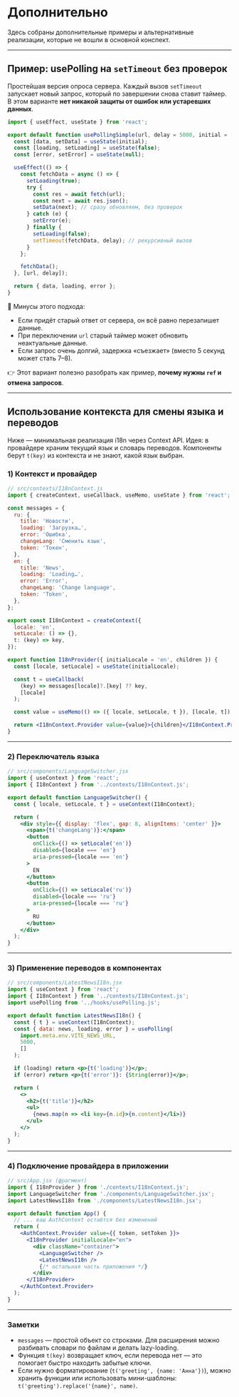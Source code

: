 # Дополнительно

Здесь собраны дополнительные примеры и альтернативные реализации, которые не вошли в основной конспект.

---

## Пример: usePolling на `setTimeout` без проверок

Простейшая версия опроса сервера. Каждый вызов `setTimeout` запускает новый запрос, который по завершении снова ставит таймер.
В этом варианте **нет никакой защиты от ошибок или устаревших данных**.

```jsx
import { useEffect, useState } from 'react';

export default function usePollingSimple(url, delay = 5000, initial = []) {
  const [data, setData] = useState(initial);
  const [loading, setLoading] = useState(false);
  const [error, setError] = useState(null);

  useEffect(() => {
    const fetchData = async () => {
      setLoading(true);
      try {
        const res = await fetch(url);
        const next = await res.json();
        setData(next); // сразу обновляем, без проверок
      } catch (e) {
        setError(e);
      } finally {
        setLoading(false);
        setTimeout(fetchData, delay); // рекурсивный вызов
      }
    };

    fetchData();
  }, [url, delay]);

  return { data, loading, error };
}
```

🔎 Минусы этого подхода:

* Если придёт старый ответ от сервера, он всё равно перезапишет данные.
* При переключении `url` старый таймер может обновить неактуальные данные.
* Если запрос очень долгий, задержка «съезжает» (вместо 5 секунд может стать 7–8).

👉 Этот вариант полезно разобрать как пример, **почему нужны `ref` и отмена запросов**.

---

## Использование контекста для смены языка и переводов

Ниже — минимальная реализация i18n через Context API.
Идея: в провайдере храним текущий язык и словарь переводов. Компоненты берут `t(key)` из контекста и не знают, какой язык выбран.

### 1) Контекст и провайдер

```jsx
// src/contexts/I18nContext.js
import { createContext, useCallback, useMemo, useState } from 'react';

const messages = {
  ru: {
    title: 'Новости',
    loading: 'Загрузка…',
    error: 'Ошибка',
    changeLang: 'Сменить язык',
    token: 'Токен',
  },
  en: {
    title: 'News',
    loading: 'Loading…',
    error: 'Error',
    changeLang: 'Change language',
    token: 'Token',
  },
};

export const I18nContext = createContext({
  locale: 'en',
  setLocale: () => {},
  t: (key) => key,
});

export function I18nProvider({ initialLocale = 'en', children }) {
  const [locale, setLocale] = useState(initialLocale);

  const t = useCallback(
    (key) => messages[locale]?.[key] ?? key,
    [locale]
  );

  const value = useMemo(() => ({ locale, setLocale, t }), [locale, t]);

  return <I18nContext.Provider value={value}>{children}</I18nContext.Provider>;
}
```

---

### 2) Переключатель языка

```jsx
// src/components/LanguageSwitcher.jsx
import { useContext } from 'react';
import { I18nContext } from '../contexts/I18nContext.js';

export default function LanguageSwitcher() {
  const { locale, setLocale, t } = useContext(I18nContext);

  return (
    <div style={{ display: 'flex', gap: 8, alignItems: 'center' }}>
      <span>{t('changeLang')}:</span>
      <button
        onClick={() => setLocale('en')}
        disabled={locale === 'en'}
        aria-pressed={locale === 'en'}
      >
        EN
      </button>
      <button
        onClick={() => setLocale('ru')}
        disabled={locale === 'ru'}
        aria-pressed={locale === 'ru'}
      >
        RU
      </button>
    </div>
  );
}
```

---

### 3) Применение переводов в компонентах

```jsx
// src/components/LatestNewsI18n.jsx
import { useContext } from 'react';
import { I18nContext } from '../contexts/I18nContext.js';
import usePolling from '../hooks/usePolling.js';

export default function LatestNewsI18n() {
  const { t } = useContext(I18nContext);
  const { data: news, loading, error } = usePolling(
    import.meta.env.VITE_NEWS_URL,
    5000,
    []
  );

  if (loading) return <p>{t('loading')}</p>;
  if (error) return <p>{t('error')}: {String(error)}</p>;

  return (
    <>
      <h2>{t('title')}</h2>
      <ul>
        {news.map(n => <li key={n.id}>{n.content}</li>)}
      </ul>
    </>
  );
}
```

---

### 4) Подключение провайдера в приложении

```jsx
// src/App.jsx (фрагмент)
import { I18nProvider } from './contexts/I18nContext.js';
import LanguageSwitcher from './components/LanguageSwitcher.jsx';
import LatestNewsI18n from './components/LatestNewsI18n.jsx';

export default function App() {
  // ... ваш AuthContext остаётся без изменений
  return (
    <AuthContext.Provider value={{ token, setToken }}>
      <I18nProvider initialLocale="en">
        <div className="container">
          <LanguageSwitcher />
          <LatestNewsI18n />
          {/* остальная часть приложения */}
        </div>
      </I18nProvider>
    </AuthContext.Provider>
  );
}
```

---

### Заметки

* `messages` — простой объект со строками. Для расширения можно разбивать словари по файлам и делать lazy-loading.
* Функция `t(key)` возвращает ключ, если перевода нет — это помогает быстро находить забытые ключи.
* Если нужно форматирование (`t('greeting', {name: 'Анна'})`), можно хранить функции или использовать мини-шаблоны: `t('greeting').replace('{name}', name)`.


